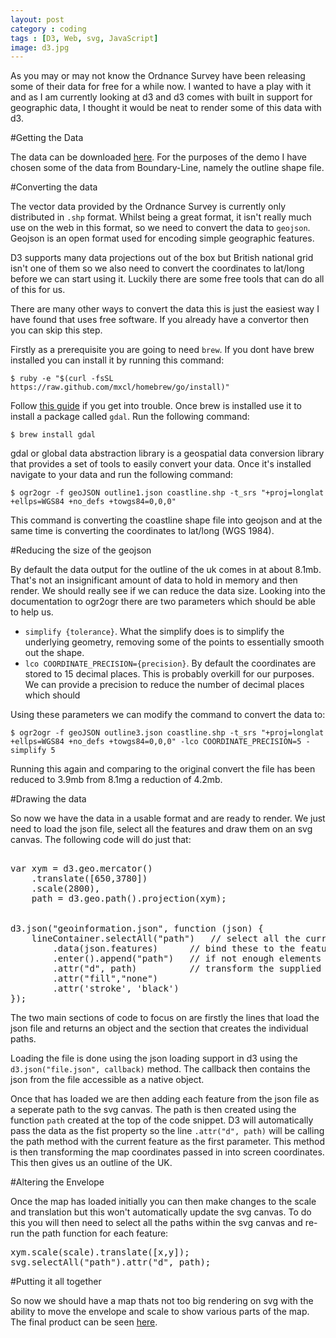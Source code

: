 ```yaml
---
layout: post
category : coding
tags : [D3, Web, svg, JavaScript]
image: d3.jpg
---
```



As you may or may not know the Ordnance Survey have been releasing some of their data for free for a while now. I wanted to have a play with it and as I am currently looking at d3 and d3 comes with built in support for geographic data, I thought it would be neat to render some of this data with d3.

#Getting the Data

The data can be downloaded [here](https://www.ordnancesurvey.co.uk/opendatadownload/products.html). For the purposes of the demo I have chosen some of the data from Boundary-Line, namely the outline shape file.

#Converting the data

The vector data provided by the Ordnance Survey is currently only distributed in <code>.shp</code> format. Whilst being a great format, it isn't really much use on the web in this format, so we need to convert the data to <code>geojson</code>. Geojson is an open format used for encoding simple geographic features.

D3 supports many data projections out of the box but British national grid isn't one of them so we also need to convert the coordinates to lat/long before we can start using it. Luckily there are some free tools that can do all of this for us.

<div class="alert alert-info">
There are many other ways to convert the data this is just the easiest way I have found that uses free software. If you already have a convertor then you can skip this step.
</div>

Firstly as a prerequisite you are going to need <code>brew</code>. If you dont have brew installed you can install it by running this command:

	$ ruby -e "$(curl -fsSL https://raw.github.com/mxcl/homebrew/go/install)"

Follow [this guide](http://coolestguidesontheplanet.com/setting-up-os-x-mavericks-and-homebrew/) if you get into trouble. Once brew is installed use it to install a package called <code>gdal</code>. Run the following command:

	$ brew install gdal

gdal or global data abstraction library is a geospatial data conversion library that provides a set of tools to easily convert your data. Once it's installed navigate to your data and run the following command:

	$ ogr2ogr -f geoJSON outline1.json coastline.shp -t_srs "+proj=longlat +ellps=WGS84 +no_defs +towgs84=0,0,0"

This command is converting the coastline shape file into geojson and at the same time is converting the coordinates to lat/long (WGS 1984).

#Reducing the size of the geojson

By default the data output for the outline of the uk comes in at about 8.1mb. That's not an insignificant amount of data to hold in memory and then render. We should really see if we can reduce the data size. Looking into the documentation to ogr2ogr there are two parameters which should be able to help us.

- <code>simplify {tolerance}</code>. What the simplify does is to simplify the underlying geometry, removing some of the points to essentially smooth out the shape.
- <code>lco COORDINATE_PRECISION={precision}</code>. By default the coordinates are stored to 15 decimal places. This is probably overkill for our purposes. We can provide a precision to reduce the number of decimal places which should

Using these parameters we can modify the command to convert the data to:

	$ ogr2ogr -f geoJSON outline3.json coastline.shp -t_srs "+proj=longlat +ellps=WGS84 +no_defs +towgs84=0,0,0" -lco COORDINATE_PRECISION=5 -simplify 5

Running this again and comparing to the original convert the file has been reduced to 3.9mb from 8.1mg a reduction of 4.2mb.

#Drawing the data

So now we have the data in a usable format and are ready to render. We just need to load the json file, select all the features and draw them on an svg canvas. The following code will do just that:

<pre class="prettyprint linenums">

var xym = d3.geo.mercator()
    .translate([650,3780])
    .scale(2800),
	path = d3.geo.path().projection(xym);


d3.json("geoinformation.json", function (json) {
    lineContainer.selectAll("path")   // select all the current path nodes
        .data(json.features)      // bind these to the features array in json
        .enter().append("path")   // if not enough elements create a new path
        .attr("d", path)          // transform the supplied jason geo path to svg
        .attr("fill","none")
        .attr('stroke', 'black')
});
</pre>

The two main sections of code to focus on are firstly the lines that load the json file and returns an object and the section that creates the individual paths.

Loading the file is done using the json loading support in d3 using the <code>d3.json("file.json", callback)</code> method. The callback then contains the json from the file accessible as a native object.

Once that has loaded we are then adding each feature from the json file as a seperate path to the svg canvas. The path is then created using the function <code>path</code> created at the top of the code snippet. D3 will automatically pass the data as the fist property so the line <code>.attr("d", path)</code> will be calling the path method with the current feature as the first parameter. This method is then transforming the map coordinates passed in into screen coordinates. This then gives us an outline of the UK.

#Altering the Envelope

Once the map has loaded initially you can then make changes to the scale and translation but this won't automatically update the svg canvas. To do this you will then need to select all the paths within the svg canvas and re-run the path function for each feature:

<pre class="prettyprint linenums">
xym.scale(scale).translate([x,y]);
svg.selectAll("path").attr("d", path);
</pre>

#Putting it all together

So now we should have a map thats not too big rendering on svg with the ability to move the envelope and scale to show various parts of the map. The final product can be seen [here](http://www.vapidspace.com/ukmap).
